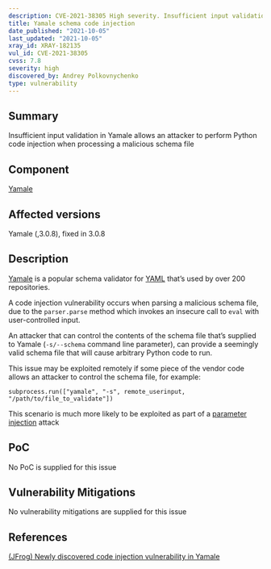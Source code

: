 ```yaml
---
description: CVE-2021-38305 High severity. Insufficient input validation in Yamale allows an attacker to perform Python code injection when processing a malicious schema file
title: Yamale schema code injection
date_published: "2021-10-05"
last_updated: "2021-10-05"
xray_id: XRAY-182135
vul_id: CVE-2021-38305
cvss: 7.8
severity: high
discovered_by: Andrey Polkovnychenko
type: vulnerability
---
```

## Summary
Insufficient input validation in Yamale allows an attacker to perform Python code injection when processing a malicious schema file

## Component

[Yamale](https://github.com/23andMe/Yamale)

## Affected versions

Yamale (,3.0.8), fixed in 3.0.8

## Description

[Yamale](https://github.com/23andMe/Yamale) is a popular schema validator for [YAML](https://github.com/Animosity/CraftIRC/wiki/Complete-idiot's-introduction-to-yaml) that’s used by over 200 repositories.

A code injection vulnerability occurs when parsing a malicious schema file, due to the `parser.parse` method which invokes an insecure call to `eval` with user-controlled input.

An attacker that can control the contents of the schema file that’s supplied to Yamale (`-s/--schema` command line parameter), can provide a seemingly valid schema file that will cause arbitrary Python code to run.

This issue may be exploited remotely if some piece of the vendor code allows an attacker to control the schema file, for example:
```
subprocess.run(["yamale", "-s", remote_userinput, "/path/to/file_to_validate"])
```
This scenario is much more likely to be exploited as part of a [parameter injection](https://staaldraad.github.io/post/2019-11-24-argument-injection/) attack

## PoC

No PoC is supplied for this issue

## Vulnerability Mitigations

No vulnerability mitigations are supplied for this issue

## References

[(JFrog) Newly discovered code injection vulnerability in Yamale](https://jfrog.com/blog/23andmes-yamale-python-code-injection-and-properly-sanitizing-eval/)